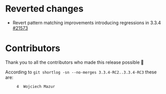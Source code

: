 # Reverted changes

- Revert pattern matching improvements introducing regressions in 3.3.4 [#21573](https://github.com/scala/scala3/pull/21573)

# Contributors

Thank you to all the contributors who made this release possible 🎉

According to `git shortlog -sn --no-merges 3.3.4-RC2..3.3.4-RC3` these are:

```
     4  Wojciech Mazur
```
